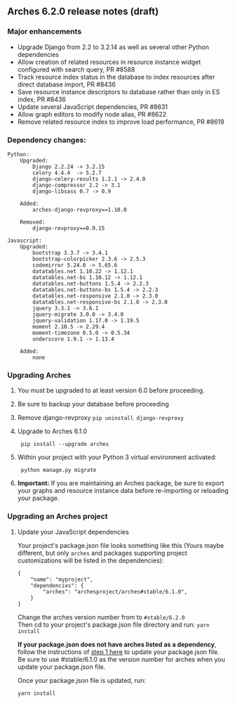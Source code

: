 Arches 6.2.0 release notes (draft)
------------------------
### Major enhancements

- Upgrade Django from 2.2 to 3.2.14 as well as several other Python dependencies
- Allow creation of related resources in resource instance widget configured with search query, PR #8588
- Track resource index status in the database to index resources after direct database import, PR #8436
- Save resource instance descriptors to database rather than only in ES index, PR #8436
- Update several JavaScript dependencies, PR #8631
- Allow graph editors to modify node alias, PR #8622
- Remove related resource index to improve load performance, PR #8619

### Dependency changes:
```
Python:
    Upgraded:
        Django 2.2.24 -> 3.2.15
        celery 4.4.4  -> 5.2.7
        django-celery-results 1.2.1 -> 2.4.0
        django-compressor 2.2 -> 3.1
        django-libsass 0.7 -> 0.9

    Added:
        arches-django-revproxy==1.10.0
    
    Removed:
        django-revproxy==0.9.15

Javascript:
    Upgraded:
        bootstrap 3.3.7 -> 3.4.1
        bootstrap-colorpicker 2.3.6 -> 2.5.3
        codemirror 5.24.0 -> 5.65.6
        datatables.net 1.10.22 -> 1.12.1
        datatables.net-bs 1.10.12 -> 1.12.1
        datatables.net-buttons 1.5.4 -> 2.2.3
        datatables.net-buttons-bs 1.5.4 -> 2.2.3
        datatables.net-responsive 2.1.0 -> 2.3.0
        datatables.net-responsive-bs 2.1.0 -> 2.3.0
        jquery 3.3.1 -> 3.6.1
        jquery-migrate 3.0.0 -> 3.4.0
        jquery-validation 1.17.0 -> 1.19.5
        moment 2.10.5 -> 2.29.4
        moment-timezone 0.5.0 -> 0.5.34
        underscore 1.9.1 -> 1.13.4

    Added:
        none
```


### Upgrading Arches
1. You must be upgraded to at least version 6.0 before proceeding.

2. Be sure to backup your database before proceeding

3. Remove django-revproxy `pip uninstall django-revproxy` 

4. Upgrade to Arches 6.1.0

        pip install --upgrade arches

5. Within your project with your Python 3 virtual environment activated:

        python manage.py migrate

6. **Important:** If you are maintaining an Arches package, be sure to export your graphs and resource instance data before re-importing or reloading your package. 

### Upgrading an Arches project

    
1. Update your JavaScript dependencies

    Your project's package.json file looks something like this (Yours maybe different, but only `arches` and packages supporting project customizations will be listed in the dependencies):

    ```    
    {
        "name": "myproject",
        "dependencies": {
            "arches": "archesproject/arches#stable/6.1.0",
        }
    }
    ```
    Change the arches version number from to `#stable/6.2.0`\
    Then cd to your project's package.json file directory and run: `yarn install`

    **If your package.json does not have arches listed as a dependency**, follow the instructions of [step 1 here](https://github.com/archesproject/arches/blob/master/releases/5.1.0.md#upgrading-an-arches-project) to update your package.json file. Be sure to use #stable/6.1.0 as the version number for arches when you update your package.json file.
    
    Once your package.json file is updated, run:

    ```yarn install```

